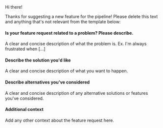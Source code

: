 Hi there!

Thanks for suggesting a new feature for the pipeline! Please delete this text and anything that's not relevant from the template below:

#### Is your feature request related to a problem? Please describe.
A clear and concise description of what the problem is.
Ex. I'm always frustrated when [...]

#### Describe the solution you'd like
A clear and concise description of what you want to happen.

#### Describe alternatives you've considered
A clear and concise description of any alternative solutions or features you've considered.

#### Additional context
Add any other context about the feature request here.
